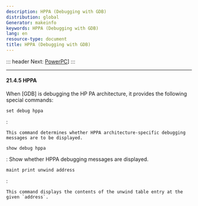 ```yaml
---
description: HPPA (Debugging with GDB)
distribution: global
Generator: makeinfo
keywords: HPPA (Debugging with GDB)
lang: en
resource-type: document
title: HPPA (Debugging with GDB)
---
```

::: header
Next: [PowerPC](PowerPC.html#PowerPC)]
:::

---

#### 21.4.5 HPPA

When [GDB] is debugging the HP PA architecture, it provides the following special commands:

`set debug hppa`

:

```
This command determines whether HPPA architecture-specific debugging messages are to be displayed.
```

`show debug hppa`

:   Show whether HPPA debugging messages are displayed.

`maint print unwind address`

:

```
This command displays the contents of the unwind table entry at the given `address`.
```
